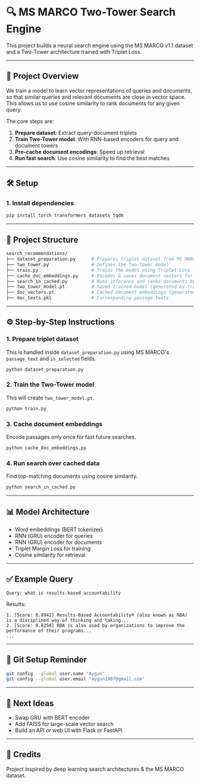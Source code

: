 # 🔍 MS MARCO Two-Tower Search Engine

This project builds a neural search engine using the MS MARCO v1.1 dataset and a Two-Tower architecture trained with Triplet Loss.

---

## 🚀 Project Overview

We train a model to learn vector representations of queries and documents, so that similar queries and relevant documents are close in vector space. This allows us to use cosine similarity to rank documents for any given query.

The core steps are:

1. **Prepare dataset**: Extract query-document triplets
2. **Train Two-Tower model**: With RNN-based encoders for query and document towers
3. **Pre-cache document encodings**: Speed up retrieval
4. **Run fast search**: Use cosine similarity to find the best matches

---

## 🛠️ Setup

### 1. Install dependencies
```bash
pip install torch transformers datasets tqdm
```

---

## 📁 Project Structure

```bash
search_recommendations/
├── dataset_preparation.py      # Prepares triplet dataset from MS MARCO
├── two_tower.py                # Defines the Two-Tower model
├── train.py                    # Trains the model using Triplet Loss
├── cache_doc_embeddings.py     # Encodes & saves document vectors for fast search
├── search_in_cached.py         # Runs inference and ranks documents by similarity
├── two_tower_model.pt          # Saved trained model (generated by train.py)
├── doc_vectors.pt              # Cached document embeddings (generated by cache_doc_embeddings.py)
├── doc_texts.pkl               # Corresponding passage texts
```

---

## ⚙️ Step-by-Step Instructions

### 1. Prepare triplet dataset
This is handled inside `dataset_preparation.py` using MS MARCO's `passage_text` and `is_selected` fields.

```bash
python dataset_preparation.py
```

### 2. Train the Two-Tower model
This will create `two_tower_model.pt`.
```bash
python train.py
```

### 3. Cache document embeddings
Encode passages only once for fast future searches.
```bash
python cache_doc_embeddings.py
```

### 4. Run search over cached data
Find top-matching documents using cosine similarity.
```bash
python search_in_cached.py
```

---

## 📊 Model Architecture

- Word embeddings (BERT tokenizer)
- RNN (GRU) encoder for queries
- RNN (GRU) encoder for documents
- Triplet Margin Loss for training
- Cosine similarity for retrieval

---

## ✅ Example Query

```
Query: what is results-based accountability
```

Results:
```
1. [Score: 0.8942] Results-Based Accountability® (also known as RBA) is a disciplined way of thinking and taking...
2. [Score: 0.8250] RBA is also used by organizations to improve the performance of their programs...
...
```

---

## 👤 Git Setup Reminder
```bash
git config --global user.name "Aygun"
git config --global user.email "aygun1987@gmail.com"
```

---

## 📌 Next Ideas
- Swap GRU with BERT encoder
- Add FAISS for large-scale vector search
- Build an API or web UI with Flask or FastAPI

---

## 🙌 Credits
Project inspired by deep learning search architectures & the MS MARCO dataset.


